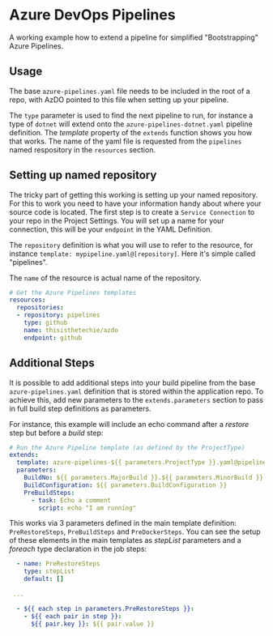 # Azure DevOps Pipelines
A working example how to extend a pipeline for simplified "Bootstrapping" Azure Pipelines.

## Usage
The base `azure-pipelines.yaml` file needs to be included in the root of a repo, with AzDO pointed to this file when setting up your pipeline.

The `type` parameter is used to find the next pipeline to run, for instance a type of `dotnet` will extend onto the `azure-pipelines-dotnet.yaml` pipeline definition. The _template_ property of the `extends` function shows you how that works. The name of the yaml file is requested from the `pipelines` named respository in the `resources` section.

## Setting up named repository
The tricky part of getting this working is setting up your named repository. For this to work you need to have your information handy about where your source code is located. The first step is to create a `Service Connection` to your repo in the Project Settings. You will set up a name for your connection, this will be your `endpoint` in the YAML Definition. 

The `repository` definition is what you will use to refer to the resource, for instance `template: mypipeline.yaml@[repository]`. Here it's simple called "pipelines".

The `name` of the resource is actual name of the repository.

```yaml
# Get the Azure Pipelines templates
resources:
  repositories:
  - repository: pipelines
    type: github
    name: thisisthetechie/azdo
    endpoint: github
```

## Additional Steps
It is possible to add additional steps into your build pipeline from the base `azure-pipelines.yaml` definition that is stored within the application repo. To achieve this, add new parameters to the `extends.parameters` section to pass in full build step definitions as parameters.

For instance, this example will include an echo command after a _restore_ step but before a _build_ step:

```yaml
# Run the Azure Pipeline template (as defined by the ProjectType)
extends:
  template: azure-pipelines-${{ parameters.ProjectType }}.yaml@pipelines
  parameters:
    BuildNo: ${{ parameters.MajorBuild }}.${{ parameters.MinorBuild }}.$(Build.BuildNumber)
    BuildConfiguration: ${{ parameters.BuildConfiguration }}
    PreBuildSteps:
      - task: Echo a comment
        script: echo "I am running"
```  

This works via 3 parameters defined in the main template definition: `PreRestoreSteps`, `PreBuildSteps` and `PreDockerSteps`. You can see the setup of these elements in the main templates as _stepList_ parameters and a _foreach_ type declaration in the job steps:

```yaml
  - name: PreRestoreSteps 
    type: stepList
    default: [] 
  
 ...

  - ${{ each step in parameters.PreRestoreSteps }}:
    - ${{ each pair in step }}:
      ${{ pair.key }}: ${{ pair.value }}  
```
